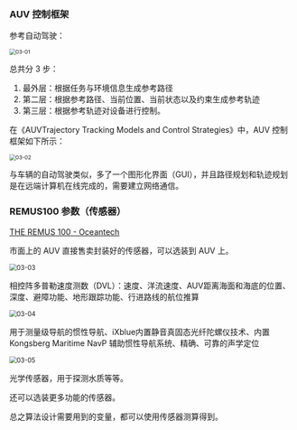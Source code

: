 ### AUV 控制框架



参考自动驾驶：

<img src="E:\Library\硕士实验室\MPC\Note\2024_2\image\03-01.png" alt="03-01" style="zoom:67%;" />

总共分 3 步：

1. 最外层：根据任务与环境信息生成参考路径
2. 第二层：根据参考路径、当前位置、当前状态以及约束生成参考轨迹
3. 第三层：根据参考轨迹对设备进行控制。



在《AUVTrajectory Tracking Models and Control Strategies》中，AUV 控制框架如下所示：

<img src="E:\Library\硕士实验室\MPC\Note\2024_2\image\03-02.png" alt="03-02" style="zoom:67%;" />

与车辆的自动驾驶类似，多了一个图形化界面（GUI），并且路径规划和轨迹规划是在远端计算机在线完成的，需要建立网络通信。



### REMUS100 参数（传感器）

[THE REMUS 100 - Oceantech](http://www.oceantech.global/the-remus-100/)

市面上的 AUV 直接售卖封装好的传感器，可以选装到 AUV 上。

<img src="E:\Library\硕士实验室\MPC\Note\2024_2\image\03-03.png" alt="03-03" style="zoom:80%;" />

相控阵多普勒速度测数（DVL）：速度、洋流速度、AUV距离海面和海底的位置、深度、避障功能、地形跟踪功能、行进路线的航位推算



<img src="E:\Library\硕士实验室\MPC\Note\2024_2\image\03-04.png" alt="03-04" style="zoom:80%;" />

用于测量级导航的惯性导航、iXblue内置静音真固态光纤陀螺仪技术、内置 Kongsberg Maritime NavP 辅助惯性导航系统、精确、可靠的声学定位

<img src="E:\Library\硕士实验室\MPC\Note\2024_2\image\03-05.png" alt="03-05" style="zoom:80%;" />

光学传感器，用于探测水质等等。

还可以选装更多功能的传感器。

总之算法设计需要用到的变量，都可以使用传感器测算得到。

